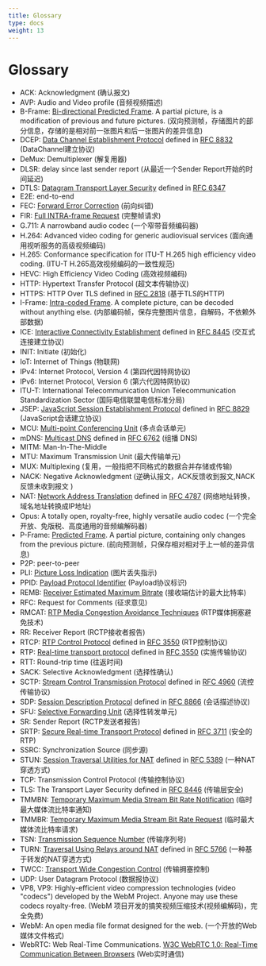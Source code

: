 ```yaml
---
title: Glossary
type: docs
weight: 13
---
```


# Glossary

* ACK: Acknowledgment  (确认报文)
* AVP:  Audio and Video profile (音频视频描述)
* B-Frame: [Bi-directional Predicted Frame](../06-media-communication/#intra-and-inter-frame-compression). A partial picture, is a modification of previous and future pictures. (双向预测帧，存储图片的部分信息，存储的是相对前一张图片和后一张图片的差异信息)
* DCEP: [Data Channel Establishment Protocol](../07-data-communication/#dcep) defined in [RFC 8832](https://datatracker.ietf.org/doc/html/rfc8832) (DataChannel建立协议)
* DeMux: Demultiplexer (解复用器)
* DLSR: delay since last sender report (从最近一个Sender Report开始的时间延迟)
* DTLS: [Datagram Transport Layer Security](../04-securing/#dtls) defined in [RFC 6347](https://datatracker.ietf.org/doc/html/rfc6347) 
* E2E: end-to-end
* FEC: [Forward Error Correction](../06-media-communication/#forward-error-correction) (前向纠错)
* FIR: [Full INTRA-frame Request](../06-media-communication/#full-intra-frame-request-fir-and-picture-loss-indication-pli)  (完整帧请求)
* G.711: A narrowband audio codec (一个窄带音频编码器)
* H.264: Advanced video coding for generic audiovisual services  (面向通用视听服务的高级视频编码)
* H.265: Conformance specification for ITU-T H.265 high efficiency video coding. (ITU-T H.265高效视频编码的一致性规范)
* HEVC: High Efficiency Video Coding (高效视频编码)
* HTTP: Hypertext Transfer Protocol (超文本传输协议)
* HTTPS: HTTP Over TLS defined in [RFC 2818](https://datatracker.ietf.org/doc/html/rfc2818)  (基于TLS的HTTP)
* I-Frame: [Intra-coded Frame](../06-media-communication/#intra-and-inter-frame-compression). A complete picture, can be decoded without anything else. (内部编码帧，保存完整图片信息，自解码，不依赖外部数据)
* ICE: [Interactive Connectivity Establishment](../03-connecting/#ice) defined in [RFC 8445](https://datatracker.ietf.org/doc/html/rfc8445)  (交互式连接建立协议)
* INIT: Initiate (初始化)
* IoT: Internet of Things (物联网)
* IPv4: Internet Protocol, Version 4 (第四代因特网协议)
* IPv6: Internet Protocol, Version 6 (第六代因特网协议)
* ITU-T: International Telecommunication Union Telecommunication Standardization Sector (国际电信联盟电信标准分局)
* JSEP: [JavaScript Session Establishment Protocol](../02-signaling/#what-is-the-session-description-protocol-sdp) defined in [RFC 8829](https://datatracker.ietf.org/doc/html/rfc8829)  (JavaScript会话建立协议)
* MCU: [Multi-point Conferencing Unit](../08-applied-webrtc/#mcu) (多点会话单元)
* mDNS: [Multicast DNS](../03-connecting/#mdns) defined in [RFC 6762](https://datatracker.ietf.org/doc/html/rfc6762)  (组播 DNS)
* MITM: Man-In-The-Middle 
* MTU: Maximum Transmission Unit (最大传输单元)
* MUX: Multiplexing  (复用，一般指把不同格式的数据合并存储或传输)
* NACK: Negative Acknowledgment  (逆确认报文，ACK反馈收到报文,NACK反馈未收到报文 )
* NAT: [Network Address Translation](../03-connecting/#nat-mapping) defined in [RFC 4787](https://datatracker.ietf.org/doc/html/rfc4787)   (网络地址转换，域名地址转换成IP地址)
* Opus: A totally open, royalty-free, highly versatile audio codec (一个完全开放、免版税、高度通用的音频编解码器)
* P-Frame: [Predicted Frame](../06-media-communication/#intra-and-inter-frame-compression). A partial picture, containing only changes from the previous picture. (前向预测帧，只保存相对相对于上一帧的差异信息)
* P2P: peer-to-peer
* PLI: [Picture Loss Indication](../06-media-communication/#full-intra-frame-request-fir-and-picture-loss-indication-pli)  (图片丢失指示)
* PPID: [Payload Protocol Identifier](../07-data-communication/#payload-protocol-identifier)  (Payload协议标识)
* REMB: [Receiver Estimated Maximum Bitrate](../06-media-communication/#tmmbr-tmmbn-and-remb) (接收端估计的最大比特率)
* RFC: Request for Comments (征求意见)
* RMCAT: [RTP Media Congestion Avoidance Techniques](../06-media-communication/#generating-a-bandwidth-estimate)  (RTP媒体拥塞避免技术)
* RR: Receiver Report (RCTP接收者报告)
* RTCP: [RTP Control Protocol](../10-history-of-webrtc/#rtp) defined in [RFC 3550](https://datatracker.ietf.org/doc/html/rfc3550) (RTP控制协议)
* RTP: [Real-time transport protocol](../10-history-of-webrtc/#rtp) defined in [RFC 3550](https://datatracker.ietf.org/doc/html/rfc3550) (实施传输协议)
* RTT: Round-trip time  (往返时间)
* SACK: Selective Acknowledgment (选择性确认)
* SCTP: [Stream Control Transmission Protocol](../07-data-communication/#stream-control-transmission-protocol) defined in [RFC 4960](https://datatracker.ietf.org/doc/html/rfc4960) (流控传输协议)
* SDP: [Session Description Protocol](../02-signaling/#what-is-the-session-description-protocol-sdp) defined in [RFC 8866](https://datatracker.ietf.org/doc/html/rfc8866) (会话描述协议)
* SFU: [Selective Forwarding Unit](../08-applied-webrtc/#selective-forwarding-unit) (选择性转发单元)
* SR: Sender Report  (RCTP发送者报告)
* SRTP: [Secure Real-time Transport Protocol](../04-securing/#srtp) defined in [RFC 3711](https://datatracker.ietf.org/doc/html/rfc3711) (安全的RTP)
* SSRC: Synchronization Source (同步源)
* STUN: [Session Traversal Utilities for NAT](../03-connecting/#stun) defined in [RFC 5389](https://datatracker.ietf.org/doc/html/rfc5389)  (一种NAT穿透方式)
* TCP: Transmission Control Protocol (传输控制协议)
* TLS: The Transport Layer Security defined in [RFC 8446](https://datatracker.ietf.org/doc/html/rfc8446) (传输层安全)
* TMMBN: [Temporary Maximum Media Stream Bit Rate Notification](../06-media-communication/#tmmbr-tmmbn-and-remb) (临时最大媒体流比特率通知)
* TMMBR: [Temporary Maximum Media Stream Bit Rate Request](../06-media-communication/#tmmbr-tmmbn-and-remb) (临时最大媒体流比特率请求)
* TSN: [Transmission Sequence Number](../07-data-communication/#transmission-sequence-number) (传输序列号)
* TURN: [Traversal Using Relays around NAT](../03-connecting/#turn) defined in [RFC 5766](https://datatracker.ietf.org/doc/html/rfc5766) (一种基于转发的NAT穿透方式)
* TWCC: [Transport Wide Congestion Control](../06-media-communication/#transport-wide-congestion-control) (传输拥塞控制)
* UDP: User Datagram Protocol (数据报协议)
* VP8, VP9: Highly-efficient video compression technologies (video "codecs") developed by the WebM Project. Anyone may use these codecs royalty-free.  (WebM 项目开发的搞笑视频压缩技术(视频编解码)，完全免费)
* WebM: An open media file format designed for the web. (一个开放的Web媒体文件格式)
* WebRTC: Web Real-Time Communications. [W3C WebRTC 1.0: Real-Time Communication Between Browsers](https://www.w3.org/TR/webrtc/) (Web实时通信)

